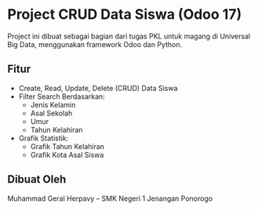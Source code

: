 # Project CRUD Data Siswa (Odoo 17)

Project ini dibuat sebagai bagian dari tugas PKL untuk magang di Universal Big Data, menggunakan framework Odoo dan Python.

## Fitur
- Create, Read, Update, Delete (CRUD) Data Siswa
- Filter Search Berdasarkan:
  - Jenis Kelamin
  - Asal Sekolah
  - Umur
  - Tahun Kelahiran
- Grafik Statistik:
  - Grafik Tahun Kelahiran
  - Grafik Kota Asal Siswa

## Dibuat Oleh
Muhammad Geral Herpavy – SMK Negeri 1 Jenangan Ponorogo
